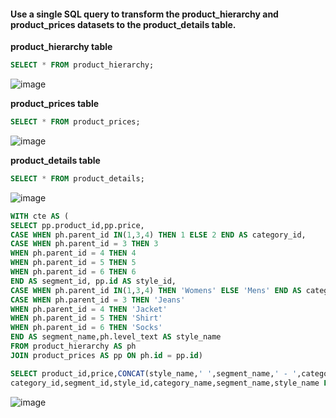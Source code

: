#### Use a single SQL query to transform the product_hierarchy and product_prices datasets to the product_details table.


**product_hierarchy table**
```sql
SELECT * FROM product_hierarchy;
```
![image](https://github.com/shivin316/8__Week_SQL_Challenge/assets/122541994/24acf22c-524e-499c-8b89-27c64d3a1821)




**product_prices table**
```sql
SELECT * FROM product_prices;
```
![image](https://github.com/shivin316/8__Week_SQL_Challenge/assets/122541994/67fc00d9-ecb4-4649-b05e-df50c5691175)



**product_details table**
```sql
SELECT * FROM product_details;
```
![image](https://github.com/shivin316/8__Week_SQL_Challenge/assets/122541994/6496bd8d-45bb-489e-80ed-98100c7bd1a6)




```sql
WITH cte AS (
SELECT pp.product_id,pp.price,
CASE WHEN ph.parent_id IN(1,3,4) THEN 1 ELSE 2 END AS category_id,
CASE WHEN ph.parent_id = 3 THEN 3
WHEN ph.parent_id = 4 THEN 4
WHEN ph.parent_id = 5 THEN 5
WHEN ph.parent_id = 6 THEN 6
END AS segment_id, pp.id AS style_id,
CASE WHEN ph.parent_id IN(1,3,4) THEN 'Womens' ELSE 'Mens' END AS category_name,
CASE WHEN ph.parent_id = 3 THEN 'Jeans'
WHEN ph.parent_id = 4 THEN 'Jacket'
WHEN ph.parent_id = 5 THEN 'Shirt'
WHEN ph.parent_id = 6 THEN 'Socks'
END AS segment_name,ph.level_text AS style_name
FROM product_hierarchy AS ph
JOIN product_prices AS pp ON ph.id = pp.id)

SELECT product_id,price,CONCAT(style_name,' ',segment_name,' - ',category_name) AS product_name,
category_id,segment_id,style_id,category_name,segment_name,style_name FROM cte;
```
![image](https://github.com/shivin316/8__Week_SQL_Challenge/assets/122541994/e41de187-6d15-4573-9247-36086c36071c)
